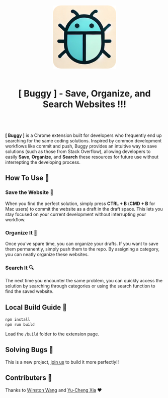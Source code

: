 <div style="padding: 20px 0" align="center">
    <img width="200" src="./public/Buggy-Icon.png" alt="Buggy Icon">
    <h1 style="padding: 20px"> [ Buggy ] - Save, Organize, and Search Websites !!! </h1>
</div>

**[ Buggy ]** is a Chrome extension built for developers who frequently end up searching for the same coding solutions. Inspired by common development workflows like commit and push, Buggy provides an intuitive way to save solutions (such as those from Stack Overflow), allowing developers to easily **Save**, **Organize**, and **Search** these resources for future use without interrepting the developing process.

## How To Use 📌
### Save the Website 💾
When you find the perfect solution, simply press **CTRL + B** (**CMD + B** for Mac users) to commit the website as a draft in the draft space. This lets you stay focused on your current development without interrupting your workflow.

### Organize It 📁
Once you’ve spare time, you can organize your drafts. If you want to save them permanently, simply push them to the repo. By assigning a category, you can neatly organize these websites.

### Search It 🔍
The next time you encounter the same problem, you can quickly access the solution by searching through categories or using the search function to find the saved website.

## Local Build Guide 📌
```
npm install
npm run build
```

Load the `/build` folder to the extension page.

## Solving Bugs 📌
This is a new project, [join us](https://github.com/Xiayucheng1212/buggy_extension/issues) to build it more perfectly!!

## Contributers 📌
Thanks to [Winston Wang](https://github.com/dinoslow) and [Yu-Cheng Xia](https://github.com/Xiayucheng1212) ❤️
